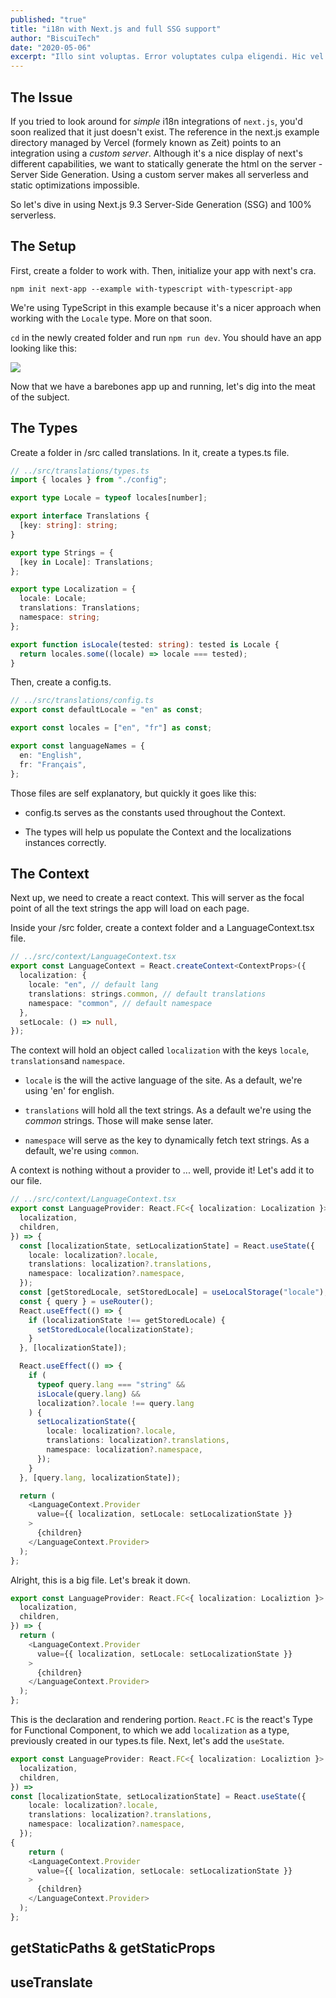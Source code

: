 ```yaml
---
published: "true"
title: "i18n with Next.js and full SSG support"
author: "BiscuiTech"
date: "2020-05-06"
excerpt: "Illo sint voluptas. Error voluptates culpa eligendi. Hic vel totam vitae illo. Non aliquid explicabo necessitatibus unde. Sed exercitationem placeat consectetur nulla deserunt vel. Iusto corrupti dicta."
---
```


<!-- # i18n with Next.js and full SSG support

Photo by [Matthew Brodeur](https://unsplash.com/@mrbrodeur?utm_source=unsplash&utm_medium=referral&utm_content=creditCopyText) on [Unsplash](https://unsplash.com/s/photos/speed?utm_source=unsplash&utm_medium=referral&utm_content=creditCopyText) -->

## The Issue

If you tried to look around for _simple_ i18n integrations of `next.js`, you'd soon realized that it just doesn't exist. The reference in the next.js example directory managed by Vercel (formely known as Zeit) points to an integration using a _custom server_. Although it's a nice display of next's different capabilities, we want to statically generate the html on the server - Server Side Generation. Using a custom server makes all serverless and static optimizations impossible.

So let's dive in using Next.js 9.3 Server-Side Generation (SSG) and 100% serverless.

## The Setup

First, create a folder to work with. Then, initialize your app with next's cra.

```shell
npm init next-app --example with-typescript with-typescript-app
```

We're using TypeScript in this example because it's a nicer approach when working with the `Locale` type. More on that soon.

`cd` in the newly created folder and run `npm run dev`. You should have an app looking like this:

![](C:\Users\logit\AppData\Roaming\marktext\images\2020-05-04-17-25-39-image.png)

Now that we have a barebones app up and running, let's dig into the meat of the subject.

## The Types

Create a folder in /src called translations. In it, create a types.ts file.

```typescript
// ../src/translations/types.ts
import { locales } from "./config";

export type Locale = typeof locales[number];

export interface Translations {
  [key: string]: string;
}

export type Strings = {
  [key in Locale]: Translations;
};

export type Localization = {
  locale: Locale;
  translations: Translations;
  namespace: string;
};

export function isLocale(tested: string): tested is Locale {
  return locales.some((locale) => locale === tested);
}
```

Then, create a config.ts.

```typescript
// ../src/translations/config.ts
export const defaultLocale = "en" as const;

export const locales = ["en", "fr"] as const;

export const languageNames = {
  en: "English",
  fr: "Français",
};
```

Those files are self explanatory, but quickly it goes like this:

- config.ts serves as the constants used throughout the Context.

- The types will help us populate the Context and the localizations instances correctly.

## The Context

Next up, we need to create a react context. This will server as the focal point of all the text strings the app will load on each page.

Inside your /src folder, create a context folder and a LanguageContext.tsx file.

```typescript
// ../src/context/LanguageContext.tsx
export const LanguageContext = React.createContext<ContextProps>({
  localization: {
    locale: "en", // default lang
    translations: strings.common, // default translations
    namespace: "common", // default namespace
  },
  setLocale: () => null,
});
```

The context will hold an object called `localization` with the keys `locale`, `translations`and `namespace`.

- `locale` is the will the active language of the site. As a default, we're using 'en' for english.

- `translations` will hold all the text strings. As a default we're using the _common_ strings. Those will make sense later.

- `namespace` will serve as the key to dynamically fetch text strings. As a default, we're using `common`.

A context is nothing without a provider to ... well, provide it! Let's add it to our file.

```typescript
// ../src/context/LanguageContext.tsx
export const LanguageProvider: React.FC<{ localization: Localization }> = ({
  localization,
  children,
}) => {
  const [localizationState, setLocalizationState] = React.useState({
    locale: localization?.locale,
    translations: localization?.translations,
    namespace: localization?.namespace,
  });
  const [getStoredLocale, setStoredLocale] = useLocalStorage("locale");
  const { query } = useRouter();
  React.useEffect(() => {
    if (localizationState !== getStoredLocale) {
      setStoredLocale(localizationState);
    }
  }, [localizationState]);

  React.useEffect(() => {
    if (
      typeof query.lang === "string" &&
      isLocale(query.lang) &&
      localization?.locale !== query.lang
    ) {
      setLocalizationState({
        locale: localization?.locale,
        translations: localization?.translations,
        namespace: localization?.namespace,
      });
    }
  }, [query.lang, localizationState]);

  return (
    <LanguageContext.Provider
      value={{ localization, setLocale: setLocalizationState }}
    >
      {children}
    </LanguageContext.Provider>
  );
};
```

Alright, this is a big file. Let's break it down.

```typescript
export const LanguageProvider: React.FC<{ localization: Localiztion }> = ({
  localization,
  children,
}) => {
  return (
    <LanguageContext.Provider
      value={{ localization, setLocale: setLocalizationState }}
    >
      {children}
    </LanguageContext.Provider>
  );
};
```

This is the declaration and rendering portion. `React.FC` is the react's Type for Functional Component, to which we add `localization` as a type, previously created in our types.ts file. Next, let's add the `useState`.

```typescript
export const LanguageProvider: React.FC<{ localization: Localiztion }> = ({
  localization,
  children,
}) =>
const [localizationState, setLocalizationState] = React.useState({
    locale: localization?.locale,
    translations: localization?.translations,
    namespace: localization?.namespace,
  });
{
    return (
    <LanguageContext.Provider
      value={{ localization, setLocale: setLocalizationState }}
    >
      {children}
    </LanguageContext.Provider>
  );
};
```

## getStaticPaths & getStaticProps

## useTranslate
